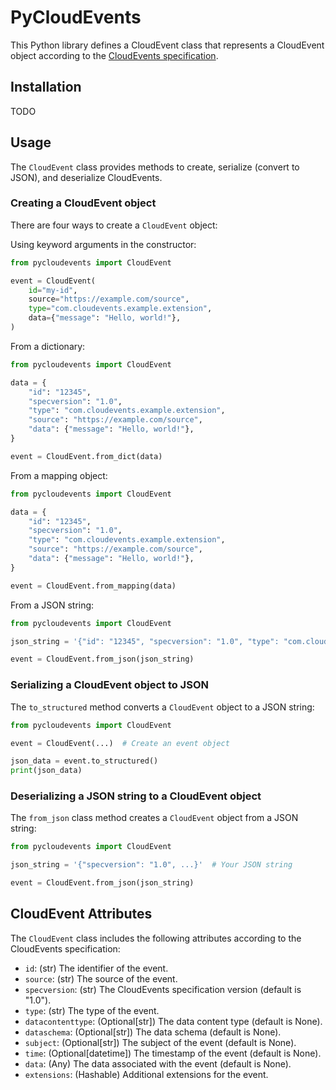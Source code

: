 # PyCloudEvents

This Python library defines a CloudEvent class that represents a CloudEvent object according to the [CloudEvents specification](https://www.cncf.io/projects/cloudevents/).

## Installation

TODO

## Usage

The `CloudEvent` class provides methods to create, serialize (convert to JSON), and deserialize CloudEvents.

### Creating a CloudEvent object

There are four ways to create a `CloudEvent` object:

Using keyword arguments in the constructor:

```python
from pycloudevents import CloudEvent

event = CloudEvent(
    id="my-id",
    source="https://example.com/source",
    type="com.cloudevents.example.extension",
    data={"message": "Hello, world!"},
)
```

From a dictionary:

```python
from pycloudevents import CloudEvent

data = {
    "id": "12345",
    "specversion": "1.0",
    "type": "com.cloudevents.example.extension",
    "source": "https://example.com/source",
    "data": {"message": "Hello, world!"},
}

event = CloudEvent.from_dict(data)
```

From a mapping object:

```python
from pycloudevents import CloudEvent

data = {
    "id": "12345",
    "specversion": "1.0",
    "type": "com.cloudevents.example.extension",
    "source": "https://example.com/source",
    "data": {"message": "Hello, world!"},
}

event = CloudEvent.from_mapping(data)
```

From a JSON string:

```python
from pycloudevents import CloudEvent

json_string = '{"id": "12345", "specversion": "1.0", "type": "com.cloudevents.example.extension", "source": "https://example.com/source", "data": {"message": "Hello, world!"}}'

event = CloudEvent.from_json(json_string)
```

### Serializing a CloudEvent object to JSON

The `to_structured` method converts a `CloudEvent` object to a JSON string:

```python
from pycloudevents import CloudEvent

event = CloudEvent(...)  # Create an event object

json_data = event.to_structured()
print(json_data)
```

### Deserializing a JSON string to a CloudEvent object

The `from_json` class method creates a `CloudEvent` object from a JSON string:

```python
from pycloudevents import CloudEvent

json_string = '{"specversion": "1.0", ...}'  # Your JSON string

event = CloudEvent.from_json(json_string)
```

## CloudEvent Attributes

The `CloudEvent` class includes the following attributes according to the CloudEvents specification:

* `id`: (str) The identifier of the event.
* `source`: (str) The source of the event.
* `specversion`: (str) The CloudEvents specification version (default is "1.0").
* `type`: (str) The type of the event.
* `datacontenttype`: (Optional[str]) The data content type (default is None).
* `dataschema`: (Optional[str]) The data schema (default is None).
* `subject`: (Optional[str]) The subject of the event (default is None).
* `time`: (Optional[datetime]) The timestamp of the event (default is None).
* `data`: (Any) The data associated with the event (default is None).
* `extensions`: (Hashable) Additional extensions for the event.
